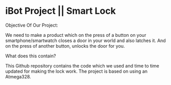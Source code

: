 # iBot Project || Smart Lock

Objective Of Our Project:

We need to make a product which on the press of a button on your smartphone/smartwatch closes a door in your world and also latches it. And on the press of another button, unlocks the door for you.

What does this contain?

This Github repository contains the code which we used and time to time updated for making the lock work.
The project is based on using an Atmega328.
